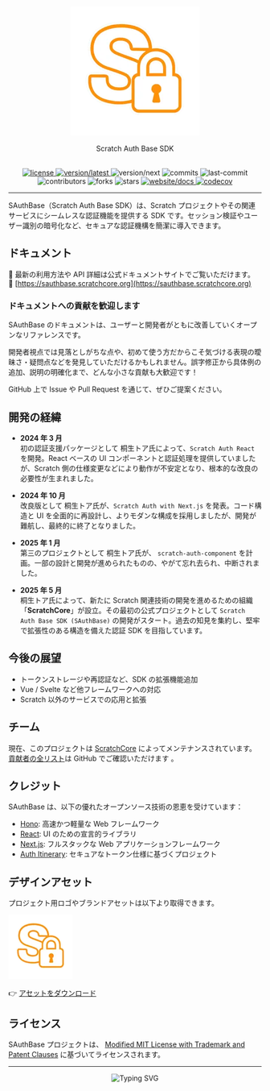 <div align="center">
  <img src="https://raw.githubusercontent.com/scratchcore/sauthbase/refs/heads/main/assets/brand/sauthbase/logo-nobg.256x256.webp"/>
</div>

<p align="center">Scratch Auth Base SDK</p>

<br/>

<div align="center">
  <a href="https://github.com/scratchcore/sauthbase/blob/main/LICENSE" target="_blank">
    <img alt="license" src="https://img.shields.io/npm/l/sauthbase?style=flat-square"/>
  </a>
  <a href="https://www.npmjs.com/package/sauthbase" target="_blank">
    <img alt="version/latest" src="https://img.shields.io/npm/v/sauthbase/latest?style=flat-square"/>
  </a>
  <a>
    <img alt="version/next" src="https://img.shields.io/npm/v/sauthbase/next?style=flat-square"/>
  </a>
  <a>
    <img alt="commits" src="https://img.shields.io/github/commit-activity/t/scratchcore/sauthbase?style=flat-square"/>
  </a>
  <a>
    <img alt="last-commit" src="https://img.shields.io/github/last-commit/scratchcore/sauthbase?style=flat-square"/>
  </a>
  <a>
    <img alt="contributors" src="https://img.shields.io/github/contributors/scratchcore/sauthbase?style=flat-square"/>
  </a>
  <a>
    <img alt="forks" src="https://img.shields.io/github/forks/scratchcore/sauthbase?style=flat-square"/>
  </a>
  <a>
    <img alt="stars" src="https://img.shields.io/github/stars/scratchcore/sauthbase?style=flat-square"/>
  </a>
  <a href="https://sauthbase.scratchcore.org" target="_blank">
    <img alt="website/docs" src="https://img.shields.io/website?url=https%3A%2F%2Fsauthbase.scratchcore.org%2F&style=flat-square&label=website/docs"/>
  </a>
  <a href="https://codecov.io/gh/scratchcore/sauthbase" target="_blank">
    <img alt="codecov" src="https://codecov.io/gh/scratchcore/sauthbase/branch/main/graph/badge.svg"/>
  </a>
</div>

---

SAuthBase（Scratch Auth Base SDK）は、Scratch プロジェクトやその関連サービスにシームレスな認証機能を提供する SDK です。セッション検証やユーザー識別の暗号化など、セキュアな認証機構を簡潔に導入できます。

## ドキュメント

📘 最新の利用方法や API 詳細は公式ドキュメントサイトでご覧いただけます。  
🔗 [https://sauthbase.scratchcore.org](https://sauthbase.scratchcore.org)

### ドキュメントへの貢献を歓迎します

SAuthBase のドキュメントは、ユーザーと開発者がともに改善していくオープンなリファレンスです。

開発者視点では見落としがちな点や、初めて使う方だからこそ気づける表現の曖昧さ・疑問点などを発見していただけるかもしれません。誤字修正から具体例の追加、説明の明確化まで、どんな小さな貢献も大歓迎です！

GitHub 上で Issue や Pull Request を通じて、ぜひご提案ください。

## 開発の経緯

- **2024 年 3 月**  
  初の認証支援パッケージとして 桐生トア氏によって、`Scratch Auth React` を開発。React ベースの UI コンポーネントと認証処理を提供していましたが、Scratch 側の仕様変更などにより動作が不安定となり、根本的な改良の必要性が生まれました。

- **2024 年 10 月**  
  改良版として 桐生トア氏が、`Scratch Auth with Next.js` を発表。コード構造と UI を全面的に再設計し、よりモダンな構成を採用しましたが、開発が難航し、最終的に終了となりました。

- **2025 年 1 月**  
  第三のプロジェクトとして 桐生トア氏が、 `scratch-auth-component` を計画。一部の設計と開発が進められたものの、やがて忘れ去られ、中断されました。

- **2025 年 5 月**  
  桐生トア氏によって、新たに Scratch 関連技術の開発を進めるための組織「**ScratchCore**」が設立。その最初の公式プロジェクトとして `Scratch Auth Base SDK (SAuthBase)` の開発がスタート。過去の知見を集約し、堅牢で拡張性のある構造を備えた認証 SDK を目指しています。

## 今後の展望

- トークンストレージや再認証など、SDK の拡張機能追加
- Vue / Svelte など他フレームワークへの対応
- Scratch 以外のサービスでの応用と拡張

## チーム

現在、このプロジェクトは [ScratchCore](https://github.com/scratchcore) によってメンテナンスされています。[貢献者の全リスト](https://github.com/scratchcore/sauthbase/graphs/contributors)は GitHub でご確認いただけます 。

## クレジット

SAuthBase は、以下の優れたオープンソース技術の恩恵を受けています：

- [Hono](https://hono.dev): 高速かつ軽量な Web フレームワーク
- [React](https://react.dev): UI のための宣言的ライブラリ
- [Next.js](https://nextjs.org): フルスタックな Web アプリケーションフレームワーク
- [Auth Itinerary](https://auth.itinerary.eu.org): セキュアなトークン仕様に基づくプロジェクト

## デザインアセット

プロジェクト用ロゴやブランドアセットは以下より取得できます。

![Logo](https://raw.githubusercontent.com/scratchcore/sauthbase/refs/heads/main/assets/brand/sauthbase/logo-nobg.128x128.webp)

👉 [アセットをダウンロード](https://raw.githubusercontent.com/scratchcore/sauthbase/refs/heads/main/assets/brand/sauthbase.zip)

## ライセンス

SAuthBase プロジェクトは、 [Modified MIT License with Trademark and Patent Clauses](https://github.com/scratchcore/sauthbase/blob/main/LICENSE) に基づいてライセンスされます。

---

<div align="center">
<a>
<img src="https://readme-typing-svg.demolab.com?font=Fira+Code&size=40&pause=1000&color=F7BF00&vCenter=true&width=900&height=60&lines=Scratch+Auth+Base+SDK+by+ScratchCore" alt="Typing SVG" />
</a>
</div>
